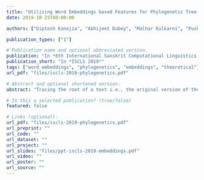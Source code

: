 ```yaml
---
title: "Utilizing Word Embeddings based Features for Phylogenetic Tree Generation of Sanskrit Texts"
date: 2019-10-25T00:00:00

authors: ["Diptesh Kanojia", "Abhijeet Dubey", "Malhar Kulkarni", "Pushpak Bhattacharyya", "Gholamreza Haffari" ]

publication_types: ["1"]

# Publication name and optional abbreviated version.
publication: "In *6th International Sanskrit Computational Linguistics Symposium (ISCLS 2019)*, ."
publication_short: "In *ISCLS 2019*"
tags: ["word embeddings", "phylogenetics", "embeddings", "theoretical"]
url_pdf: "files/iscls-2019-phylogenetics.pdf"

# Abstract and optional shortened version.
abstract: "Tracing the root of a text i.e., the original version of the text, by inferring phylogenetic trees has been a topic of interest in philological studies. However, existing methods face meaning conflation deficiency due to the usage of lexical similarity based measures which feed the distance matrix to clustering algorithms. In this paper, we utilize word embeddings as features to compute the distances among manuscripts. We conduct this pilot study on using word embeddings to compute inter-manuscript distances and provide an effective distance matrix to infer phylogenetic trees. We conduct experiments on the historical Sanskrit text known as Kāśikāvrtti (KV) and infer phylogenetic trees using this approach. For comparison, we also develop baseline methods using lexical distance-based measures to infer phylogenetic trees for KV. We show that our methodology produces better trees which club closely related manuscripts together compared to the baseline methods."

# Is this a selected publication? (true/false)
featured: false

# Links (optional).
url_pdf: "files/iscls-2019-phylogenetics.pdf"
url_preprint: ""
url_code: ""
url_dataset: ""
url_project: ""
url_slides: "files/ppt-iscls-2019-embeddings.pdf"
url_video: ""
url_poster: ""
url_source: ""
---
```

